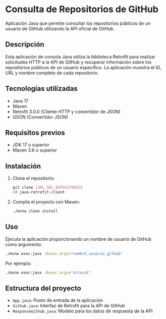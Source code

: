 # Consulta de Repositorios de GitHub

Aplicación Java que permite consultar los repositorios públicos de un usuario de GitHub utilizando la API oficial de GitHub.

## Descripción

Esta aplicación de consola Java utiliza la biblioteca Retrofit para realizar solicitudes HTTP a la API de GitHub y recuperar información sobre los repositorios públicos de un usuario específico. La aplicación muestra el ID, URL y nombre completo de cada repositorio.

## Tecnologías utilizadas

- Java 17
- Maven
- Retrofit 3.0.0 (Cliente HTTP y convertidor de JSON)
- GSON (Convertidor JSON)

## Requisitos previos

- JDK 17 o superior
- Maven 3.6 o superior

## Instalación

1. Clona el repositorio:
   ```bash
   git clone [URL_DEL_REPOSITORIO]
   cd java-retrofit-client
   ```

2. Compila el proyecto con Maven:
   ```bash
   ./mvnw clean install
   ```

## Uso

Ejecuta la aplicación proporcionando un nombre de usuario de GitHub como argumento:

```bash
./mvnw exec:java -Dexec.args="nombre_usuario_github"
```

Por ejemplo:
```bash
./mvnw exec:java -Dexec.args="octocat"
```

## Estructura del proyecto

- `App.java`: Punto de entrada de la aplicación
- `Github.java`: Interfaz de Retrofit para la API de GitHub
- `ResponseGithub.java`: Modelo para los datos de respuesta de la API

